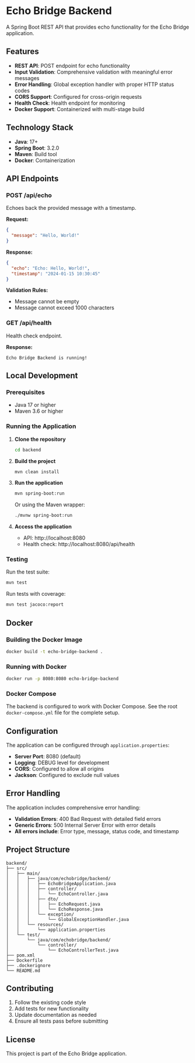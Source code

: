 # Echo Bridge Backend

A Spring Boot REST API that provides echo functionality for the Echo Bridge application.

## Features

- **REST API**: POST endpoint for echo functionality
- **Input Validation**: Comprehensive validation with meaningful error messages
- **Error Handling**: Global exception handler with proper HTTP status codes
- **CORS Support**: Configured for cross-origin requests
- **Health Check**: Health endpoint for monitoring
- **Docker Support**: Containerized with multi-stage build

## Technology Stack

- **Java**: 17+
- **Spring Boot**: 3.2.0
- **Maven**: Build tool
- **Docker**: Containerization

## API Endpoints

### POST /api/echo
Echoes back the provided message with a timestamp.

**Request:**
```json
{
  "message": "Hello, World!"
}
```

**Response:**
```json
{
  "echo": "Echo: Hello, World!",
  "timestamp": "2024-01-15 10:30:45"
}
```

**Validation Rules:**
- Message cannot be empty
- Message cannot exceed 1000 characters

### GET /api/health
Health check endpoint.

**Response:**
```
Echo Bridge Backend is running!
```

## Local Development

### Prerequisites
- Java 17 or higher
- Maven 3.6 or higher

### Running the Application

1. **Clone the repository**
   ```bash
   cd backend
   ```

2. **Build the project**
   ```bash
   mvn clean install
   ```

3. **Run the application**
   ```bash
   mvn spring-boot:run
   ```

   Or using the Maven wrapper:
   ```bash
   ./mvnw spring-boot:run
   ```

4. **Access the application**
   - API: http://localhost:8080
   - Health check: http://localhost:8080/api/health

### Testing

Run the test suite:
```bash
mvn test
```

Run tests with coverage:
```bash
mvn test jacoco:report
```

## Docker

### Building the Docker Image
```bash
docker build -t echo-bridge-backend .
```

### Running with Docker
```bash
docker run -p 8080:8080 echo-bridge-backend
```

### Docker Compose
The backend is configured to work with Docker Compose. See the root `docker-compose.yml` file for the complete setup.

## Configuration

The application can be configured through `application.properties`:

- **Server Port**: 8080 (default)
- **Logging**: DEBUG level for development
- **CORS**: Configured to allow all origins
- **Jackson**: Configured to exclude null values

## Error Handling

The application includes comprehensive error handling:

- **Validation Errors**: 400 Bad Request with detailed field errors
- **Generic Errors**: 500 Internal Server Error with error details
- **All errors include**: Error type, message, status code, and timestamp

## Project Structure

```
backend/
├── src/
│   ├── main/
│   │   ├── java/com/echobridge/backend/
│   │   │   ├── EchoBridgeApplication.java
│   │   │   ├── controller/
│   │   │   │   └── EchoController.java
│   │   │   ├── dto/
│   │   │   │   ├── EchoRequest.java
│   │   │   │   └── EchoResponse.java
│   │   │   └── exception/
│   │   │       └── GlobalExceptionHandler.java
│   │   └── resources/
│   │       └── application.properties
│   └── test/
│       └── java/com/echobridge/backend/
│           └── controller/
│               └── EchoControllerTest.java
├── pom.xml
├── Dockerfile
├── .dockerignore
└── README.md
```

## Contributing

1. Follow the existing code style
2. Add tests for new functionality
3. Update documentation as needed
4. Ensure all tests pass before submitting

## License

This project is part of the Echo Bridge application. 